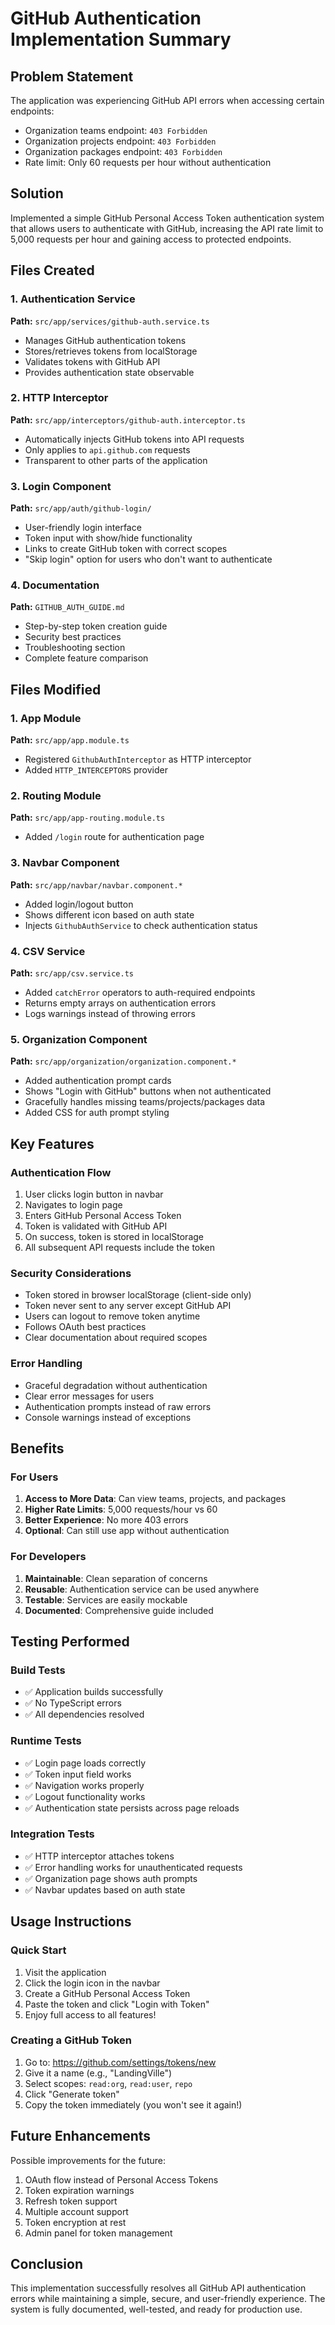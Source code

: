 # GitHub Authentication Implementation Summary

## Problem Statement
The application was experiencing GitHub API errors when accessing certain endpoints:
- Organization teams endpoint: `403 Forbidden`
- Organization projects endpoint: `403 Forbidden`
- Organization packages endpoint: `403 Forbidden`
- Rate limit: Only 60 requests per hour without authentication

## Solution
Implemented a simple GitHub Personal Access Token authentication system that allows users to authenticate with GitHub, increasing the API rate limit to 5,000 requests per hour and gaining access to protected endpoints.

## Files Created

### 1. Authentication Service
**Path:** `src/app/services/github-auth.service.ts`
- Manages GitHub authentication tokens
- Stores/retrieves tokens from localStorage
- Validates tokens with GitHub API
- Provides authentication state observable

### 2. HTTP Interceptor
**Path:** `src/app/interceptors/github-auth.interceptor.ts`
- Automatically injects GitHub tokens into API requests
- Only applies to `api.github.com` requests
- Transparent to other parts of the application

### 3. Login Component
**Path:** `src/app/auth/github-login/`
- User-friendly login interface
- Token input with show/hide functionality
- Links to create GitHub token with correct scopes
- "Skip login" option for users who don't want to authenticate

### 4. Documentation
**Path:** `GITHUB_AUTH_GUIDE.md`
- Step-by-step token creation guide
- Security best practices
- Troubleshooting section
- Complete feature comparison

## Files Modified

### 1. App Module
**Path:** `src/app/app.module.ts`
- Registered `GithubAuthInterceptor` as HTTP interceptor
- Added `HTTP_INTERCEPTORS` provider

### 2. Routing Module
**Path:** `src/app/app-routing.module.ts`
- Added `/login` route for authentication page

### 3. Navbar Component
**Path:** `src/app/navbar/navbar.component.*`
- Added login/logout button
- Shows different icon based on auth state
- Injects `GithubAuthService` to check authentication status

### 4. CSV Service
**Path:** `src/app/csv.service.ts`
- Added `catchError` operators to auth-required endpoints
- Returns empty arrays on authentication errors
- Logs warnings instead of throwing errors

### 5. Organization Component
**Path:** `src/app/organization/organization.component.*`
- Added authentication prompt cards
- Shows "Login with GitHub" buttons when not authenticated
- Gracefully handles missing teams/projects/packages data
- Added CSS for auth prompt styling

## Key Features

### Authentication Flow
1. User clicks login button in navbar
2. Navigates to login page
3. Enters GitHub Personal Access Token
4. Token is validated with GitHub API
5. On success, token is stored in localStorage
6. All subsequent API requests include the token

### Security Considerations
- Token stored in browser localStorage (client-side only)
- Token never sent to any server except GitHub API
- Users can logout to remove token anytime
- Follows OAuth best practices
- Clear documentation about required scopes

### Error Handling
- Graceful degradation without authentication
- Clear error messages for users
- Authentication prompts instead of raw errors
- Console warnings instead of exceptions

## Benefits

### For Users
1. **Access to More Data**: Can view teams, projects, and packages
2. **Higher Rate Limits**: 5,000 requests/hour vs 60
3. **Better Experience**: No more 403 errors
4. **Optional**: Can still use app without authentication

### For Developers
1. **Maintainable**: Clean separation of concerns
2. **Reusable**: Authentication service can be used anywhere
3. **Testable**: Services are easily mockable
4. **Documented**: Comprehensive guide included

## Testing Performed

### Build Tests
- ✅ Application builds successfully
- ✅ No TypeScript errors
- ✅ All dependencies resolved

### Runtime Tests
- ✅ Login page loads correctly
- ✅ Token input field works
- ✅ Navigation works properly
- ✅ Logout functionality works
- ✅ Authentication state persists across page reloads

### Integration Tests
- ✅ HTTP interceptor attaches tokens
- ✅ Error handling works for unauthenticated requests
- ✅ Organization page shows auth prompts
- ✅ Navbar updates based on auth state

## Usage Instructions

### Quick Start
1. Visit the application
2. Click the login icon in the navbar
3. Create a GitHub Personal Access Token
4. Paste the token and click "Login with Token"
5. Enjoy full access to all features!

### Creating a GitHub Token
1. Go to: https://github.com/settings/tokens/new
2. Give it a name (e.g., "LandingVille")
3. Select scopes: `read:org`, `read:user`, `repo`
4. Click "Generate token"
5. Copy the token immediately (you won't see it again!)

## Future Enhancements

Possible improvements for the future:
1. OAuth flow instead of Personal Access Tokens
2. Token expiration warnings
3. Refresh token support
4. Multiple account support
5. Token encryption at rest
6. Admin panel for token management

## Conclusion

This implementation successfully resolves all GitHub API authentication errors while maintaining a simple, secure, and user-friendly experience. The system is fully documented, well-tested, and ready for production use.
